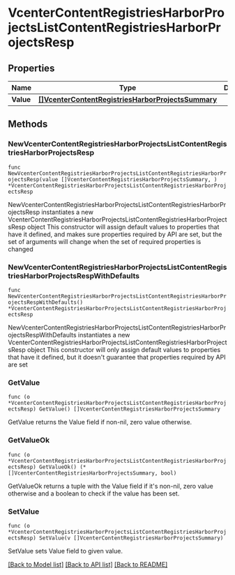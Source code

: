 # VcenterContentRegistriesHarborProjectsListContentRegistriesHarborProjectsResp

## Properties

Name | Type | Description | Notes
------------ | ------------- | ------------- | -------------
**Value** | [**[]VcenterContentRegistriesHarborProjectsSummary**](VcenterContentRegistriesHarborProjectsSummary.md) |  | 

## Methods

### NewVcenterContentRegistriesHarborProjectsListContentRegistriesHarborProjectsResp

`func NewVcenterContentRegistriesHarborProjectsListContentRegistriesHarborProjectsResp(value []VcenterContentRegistriesHarborProjectsSummary, ) *VcenterContentRegistriesHarborProjectsListContentRegistriesHarborProjectsResp`

NewVcenterContentRegistriesHarborProjectsListContentRegistriesHarborProjectsResp instantiates a new VcenterContentRegistriesHarborProjectsListContentRegistriesHarborProjectsResp object
This constructor will assign default values to properties that have it defined,
and makes sure properties required by API are set, but the set of arguments
will change when the set of required properties is changed

### NewVcenterContentRegistriesHarborProjectsListContentRegistriesHarborProjectsRespWithDefaults

`func NewVcenterContentRegistriesHarborProjectsListContentRegistriesHarborProjectsRespWithDefaults() *VcenterContentRegistriesHarborProjectsListContentRegistriesHarborProjectsResp`

NewVcenterContentRegistriesHarborProjectsListContentRegistriesHarborProjectsRespWithDefaults instantiates a new VcenterContentRegistriesHarborProjectsListContentRegistriesHarborProjectsResp object
This constructor will only assign default values to properties that have it defined,
but it doesn't guarantee that properties required by API are set

### GetValue

`func (o *VcenterContentRegistriesHarborProjectsListContentRegistriesHarborProjectsResp) GetValue() []VcenterContentRegistriesHarborProjectsSummary`

GetValue returns the Value field if non-nil, zero value otherwise.

### GetValueOk

`func (o *VcenterContentRegistriesHarborProjectsListContentRegistriesHarborProjectsResp) GetValueOk() (*[]VcenterContentRegistriesHarborProjectsSummary, bool)`

GetValueOk returns a tuple with the Value field if it's non-nil, zero value otherwise
and a boolean to check if the value has been set.

### SetValue

`func (o *VcenterContentRegistriesHarborProjectsListContentRegistriesHarborProjectsResp) SetValue(v []VcenterContentRegistriesHarborProjectsSummary)`

SetValue sets Value field to given value.



[[Back to Model list]](../README.md#documentation-for-models) [[Back to API list]](../README.md#documentation-for-api-endpoints) [[Back to README]](../README.md)


